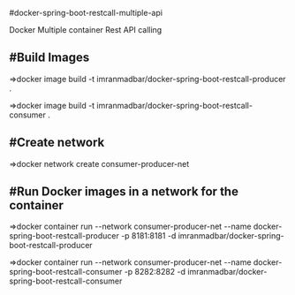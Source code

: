 #docker-spring-boot-restcall-multiple-api

Docker Multiple container Rest API calling


#Build Images
-------------------------------------------------
=>docker image build -t imranmadbar/docker-spring-boot-restcall-producer .

=>docker image build -t imranmadbar/docker-spring-boot-restcall-consumer .


#Create network
-------------------------------------------------
=>docker network create consumer-producer-net


#Run Docker images in a network for the container
-------------------------------------------------
=>docker container run --network consumer-producer-net --name docker-spring-boot-restcall-producer -p 8181:8181 -d imranmadbar/docker-spring-boot-restcall-producer

=>docker container run --network consumer-producer-net --name docker-spring-boot-restcall-consumer -p 8282:8282 -d imranmadbar/docker-spring-boot-restcall-consumer



